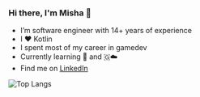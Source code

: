 ### Hi there, I'm Misha 👋

- I’m software engineer with 14+ years of experience
- I ❤️ Kotlin 
- I spent most of my career in gamedev
- Currently learning 🦀 and 🇬☁️
- Find me on [LinkedIn](https://www.linkedin.com/in/mkulak/)

![Top Langs](https://github-readme-stats.vercel.app/api/top-langs/?username=mkulak&layout=compact&hide=javascript)
